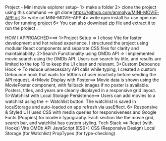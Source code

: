 Project - Mini movie explorer
setup-
1> make a folder
2> clone the project using  this command ==>  git clone https://github.com/anmolyu/MINI-MOVIE-APP.git
3> write cd MINI-MOVIE-APP
4> write npm install 
5> use npm run dev for running project
6> You can also download zip file and extract it to run the project .

HOW I APPROACHED===>
1>Project Setup =>
I chose Vite for faster development and hot reload experience. I structured the project using modular React components and separate CSS files for clarity and maintainability.
2>Search Functionality using OMDb API =>
I implemented movie search using the OMDb API. Users can search by title, and results are limited to the top 10 to keep the UI clean and relevant.
3>Custom Debounce Hook =>
To reduce unnecessary API calls while typing, I created a custom Debounce hook that waits for 500ms of user inactivity before sending the API request.
4>Movie Display with Poster==>
Movie data is shown using the MoviePoster component, with fallback images if no poster is available. Posters, titles, and years are cleanly displayed in a responsive grid layout.
5>Watchlist with Local Storage Persistence==>
Users can add movies to a watchlist using the ＋ Watchlist button. The watchlist is saved in localStorage and auto-loaded on app refresh via useEffect.
6> Responsive & Styled UI
I used CSS with media queries for responsiveness and Google Fonts (Poppins) for modern typography. Each section like the movie grid, search bar, and watchlist has custom styling.
Tech Stack ==>
React (with Hooks)
Vite
OMDb API
JavaScript (ES6+)
CSS (Responsive Design)
Local Storage (for Watchlist)
PropTypes (for type-checking)




